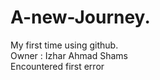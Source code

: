 # A-new-Journey.
My first time using github.
<br>
Owner : Izhar Ahmad Shams
<br>
Encountered first error

